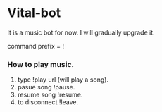 # Vital-bot
It is a music bot for now. I will gradually upgrade it.


command prefix = !

### How to play music.
1. type !play url (will play a song).
2. pasue song !pause.
3. resume song !resume.
4. to disconnect !leave.
